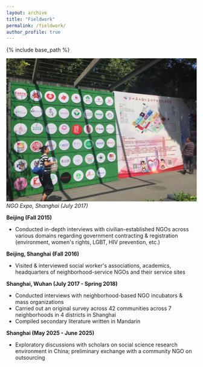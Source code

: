 ```yaml
---
layout: archive
title: "Fieldwork"
permalink: /fieldwork/
author_profile: true
---
```


{% include base_path %}

![](/images/IMG_4132.JPG)
*NGO Expo, Shanghai (July 2017)*

**Beijing (Fall 2015)**
- Conducted in-depth interviews with civilian-established NGOs across various domains regarding government contracting & registration (environment, women's rights, LGBT, HIV prevention, etc.)

**Beijing, Shanghai (Fall 2016)**
- Visited & interviewed social worker's associations, academics, headquarters of neighborhood-service NGOs and their service sites

**Shanghai, Wuhan (July 2017 - Spring 2018)**
- Conducted interviews with neighborhood-based NGO incubators & mass organizations
- Carried out an original survey across 42 communities across 7 neighborhoods in 4 districts in Shanghai
- Compiled secondary literature written in Mandarin

**Shanghai (May 2025 - June 2025)**
- Exploratory discussions with scholars on social science research environment in China; preliminary exchange with a community NGO on outsourcing
